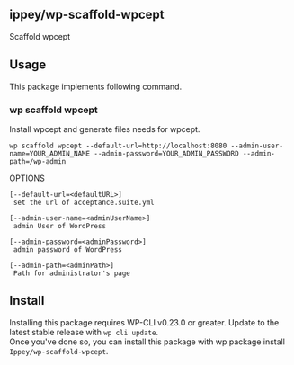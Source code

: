 ippey/wp-scaffold-wpcept
---
Scaffold wpcept

## Usage
This package implements following command.

### wp scaffold wpcept
Install wpcept and generate files needs for wpcept.
```
wp scaffold wpcept --default-url=http://localhost:8080 --admin-user-name=YOUR_ADMIN_NAME --admin-password=YOUR_ADMIN_PASSWORD --admin-path=/wp-admin
```

OPTIONS
```
[--default-url=<defaultURL>]
 set the url of acceptance.suite.yml

[--admin-user-name=<adminUserName>]
 admin User of WordPress

[--admin-password=<adminPassword>]
 admin password of WordPress

[--admin-path=<adminPath>]
 Path for administrator's page
```

## Install
Installing this package requires WP-CLI v0.23.0 or greater. Update to the latest stable release with ```wp cli update```.  
Once you've done so, you can install this package with wp package install ```Ippey/wp-scaffold-wpcept```.  

